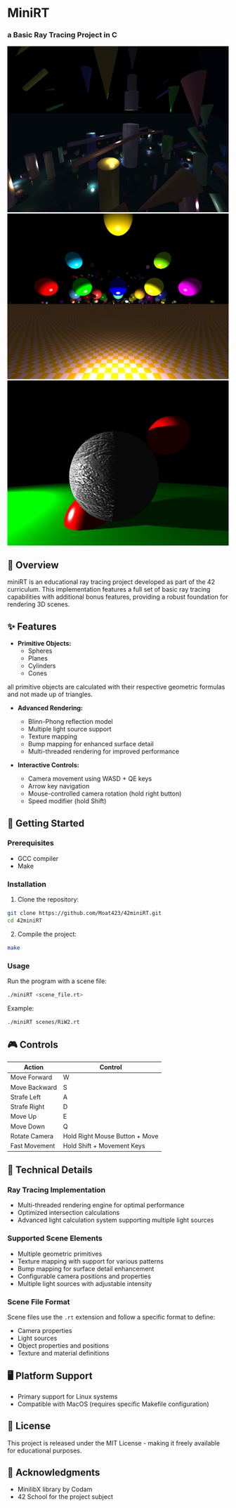 # MiniRT
### a Basic Ray Tracing Project in C

![Geometric Objects](assets/geometric_objects.png)
![Checker Texture](assets/checker_texture.png)
![Bump Map](assets/bump_map.png)

## 🎯 Overview

miniRT is an educational ray tracing project developed as part of the 42 curriculum. This implementation features a full set of basic ray tracing capabilities with additional bonus features, providing a robust foundation for rendering 3D scenes.

## ✨ Features

- **Primitive Objects:**
  - Spheres
  - Planes
  - Cylinders
  - Cones

all primitive objects are calculated with their respective geometric formulas and not made up of triangles.

- **Advanced Rendering:**
  - Blinn-Phong reflection model
  - Multiple light source support
  - Texture mapping
  - Bump mapping for enhanced surface detail
  - Multi-threaded rendering for improved performance

- **Interactive Controls:**
  - Camera movement using WASD + QE keys
  - Arrow key navigation
  - Mouse-controlled camera rotation (hold right button)
  - Speed modifier (hold Shift)

## 🚀 Getting Started

### Prerequisites

- GCC compiler
- Make

### Installation

1. Clone the repository:
```bash
git clone https://github.com/Moat423/42miniRT.git
cd 42miniRT
```

2. Compile the project:
```bash
make
```

### Usage

Run the program with a scene file:
```bash
./miniRT <scene_file.rt>
```

Example:
```bash
./miniRT scenes/RiW2.rt
```

## 🎮 Controls

| Action | Control |
|--------|---------|
| Move Forward | W |
| Move Backward | S |
| Strafe Left | A |
| Strafe Right | D |
| Move Up | E |
| Move Down | Q |
| Rotate Camera | Hold Right Mouse Button + Move |
| Fast Movement | Hold Shift + Movement Keys |

## 🔧 Technical Details

### Ray Tracing Implementation
- Multi-threaded rendering engine for optimal performance
- Optimized intersection calculations
- Advanced light calculation system supporting multiple light sources

### Supported Scene Elements
- Multiple geometric primitives
- Texture mapping with support for various patterns
- Bump mapping for surface detail enhancement
- Configurable camera positions and properties
- Multiple light sources with adjustable intensity

### Scene File Format
Scene files use the `.rt` extension and follow a specific format to define:
- Camera properties
- Light sources
- Object properties and positions
- Texture and material definitions

## 🖥️ Platform Support

- Primary support for Linux systems
- Compatible with MacOS (requires specific Makefile configuration)

## 📝 License

This project is released under the MIT License - making it freely available for educational purposes.

## 🙏 Acknowledgments

- MinilibX library by Codam
- 42 School for the project subject

